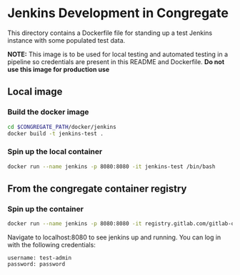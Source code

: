 # Jenkins Development in Congregate

This directory contains a Dockerfile file for standing up a test Jenkins instance with some populated test data.

**NOTE:** This image is to be used for local testing and automated testing in a pipeline so credentials are present in this README and Dockerfile. **Do not use this image for production use**

## Local image

### Build the docker image

```bash
cd $CONGREGATE_PATH/docker/jenkins
docker build -t jenkins-test .
```

### Spin up the local container

```bash
docker run --name jenkins -p 8080:8080 -it jenkins-test /bin/bash
```

## From the congregate container registry

### Spin up the container

```bash
docker run --name jenkins -p 8080:8080 -it registry.gitlab.com/gitlab-org/professional-services-automation/tools/migration/congregate/jenkins-seed:latest /bin/bash
```

Navigate to localhost:8080 to see jenkins up and running. You can log in with the following credentials:

```
username: test-admin
password: password
```

